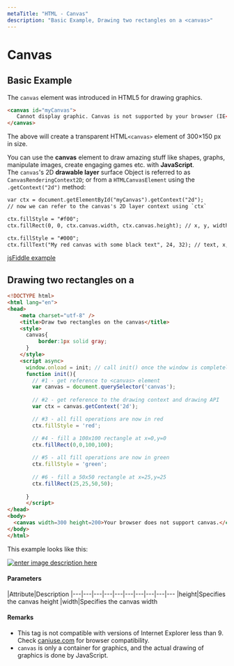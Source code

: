 ```yaml
---
metaTitle: "HTML - Canvas"
description: "Basic Example, Drawing two rectangles on a <canvas>"
---
```


# Canvas




## Basic Example


The `canvas` element was introduced in HTML5 for drawing graphics.

```html
<canvas id="myCanvas">
   Cannot display graphic. Canvas is not supported by your browser (IE<9)
</canvas>

```

The above will create a transparent HTML`<canvas>` element of 300×150 px in size.

You can use the **canvas** element to draw amazing stuff like shapes, graphs, manipulate images, create engaging games etc. with **JavaScript**.<br />
The `canvas`'s 2D **drawable layer** surface Object is referred to as `CanvasRenderingContext2D`; or from a `HTMLCanvasElement` using the `.getContext("2d")` method:

```html
var ctx = document.getElementById("myCanvas").getContext("2d");
// now we can refer to the canvas's 2D layer context using `ctx`

ctx.fillStyle = "#f00";
ctx.fillRect(0, 0, ctx.canvas.width, ctx.canvas.height); // x, y, width, height

ctx.fillStyle = "#000";
ctx.fillText("My red canvas with some black text", 24, 32); // text, x, y

```

[jsFiddle example](https://jsfiddle.net/omvrvhyu/)



## Drawing two rectangles on a <canvas>


```html
<!DOCTYPE html>
<html lang="en">
<head>
    <meta charset="utf-8" />
    <title>Draw two rectangles on the canvas</title>
    <style>
      canvas{
          border:1px solid gray;
      }
    </style>
    <script async>
      window.onload = init; // call init() once the window is completely loaded
      function init(){
        // #1 - get reference to <canvas> element
        var canvas = document.querySelector('canvas');
        
        // #2 - get reference to the drawing context and drawing API
        var ctx = canvas.getContext('2d');

        // #3 - all fill operations are now in red
        ctx.fillStyle = 'red'; 

        // #4 - fill a 100x100 rectangle at x=0,y=0
        ctx.fillRect(0,0,100,100);
        
        // #5 - all fill operations are now in green
        ctx.fillStyle = 'green'; 
        
        // #6 - fill a 50x50 rectangle at x=25,y=25
        ctx.fillRect(25,25,50,50);
        
      }
      </script>
</head>
<body>
  <canvas width=300 height=200>Your browser does not support canvas.</canvas>
</body>
</html>

```

This example looks like this:

[<img src="http://i.stack.imgur.com/7QfjB.png" alt="enter image description here" />](http://i.stack.imgur.com/7QfjB.png)



#### Parameters


|Attribute|Description
|---|---|---|---|---|---|---|---|---|---
|height|Specifies the canvas height
|width|Specifies the canvas width



#### Remarks


- This tag is not compatible with versions of Internet Explorer less than 9. Check [caniuse.com](http://caniuse.com/#feat=canvas) for browser compatibility.
- `canvas` is only a container for graphics, and the actual drawing of graphics is done by JavaScript.

